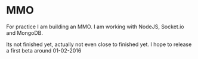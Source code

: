 # MMO
For practice I am building an MMO.
I am working with NodeJS, Socket.io and MongoDB.

Its not finished yet, actually not even close to finished yet.
I hope to release a first beta around 01-02-2016
